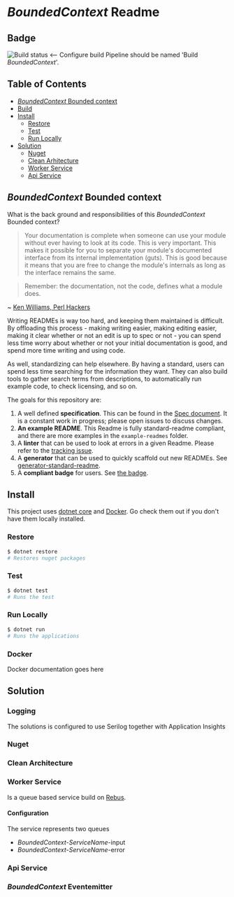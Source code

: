 # _BoundedContext_ Readme

## Badge

![Build status]()
 <-- Configure build Pipeline should be named 'Build _BoundedContext_'.

## Table of Contents
- [_BoundedContext_ Bounded context](#_BoundedContext_-Bounded-context)
- [Build](#build)
- [Install](#Install)
	- [Restore](#Restore)
    - [Test](#Test)
    - [Run Locally](#Run-locally)
- [Solution](#Solution)
    - [Nuget](#nuget)
    - [Clean Arhitecture](#clean-architecture)
    - [Worker Service](#worker-service)
    - [Api Service](#api-service)

## _BoundedContext_ Bounded context

What is the back ground and responsibilities of this _BoundedContext_ Bounded context?

> Your documentation is complete when someone can use your module without ever
having to look at its code. This is very important. This makes it possible for
you to separate your module's documented interface from its internal
implementation (guts). This is good because it means that you are free to
change the module's internals as long as the interface remains the same.

> Remember: the documentation, not the code, defines what a module does.

~ [Ken Williams, Perl Hackers](http://mathforum.org/ken/perl_modules.html#document)

Writing READMEs is way too hard, and keeping them maintained is difficult. By offloading this process - making writing easier, making editing easier, making it clear whether or not an edit is up to spec or not - you can spend less time worry about whether or not your initial documentation is good, and spend more time writing and using code.

As well, standardizing can help elsewhere. By having a standard, users can spend less time searching for the information they want. They can also build tools to gather search terms from descriptions, to automatically run example code, to check licensing, and so on.

The goals for this repository are:

1. A well defined **specification**. This can be found in the [Spec document](spec.md). It is a constant work in progress; please open issues to discuss changes.
2. **An example README**. This Readme is fully standard-readme compliant, and there are more examples in the `example-readmes` folder.
3. A **linter** that can be used to look at errors in a given Readme. Please refer to the [tracking issue](https://github.com/RichardLitt/standard-readme/issues/5).
4. A **generator** that can be used to quickly scaffold out new READMEs. See [generator-standard-readme](https://github.com/RichardLitt/generator-standard-readme).
5. A **compliant badge** for users. See [the badge](#badge).

## Install

This project uses [dotnet core](https://dotnet.microsoft.com/download) and [Docker](https://www.docker.com/). Go check them out if you don't have them locally installed.

### Restore
```sh
$ dotnet restore
# Restores nuget packages
```

### Test
```sh
$ dotnet test
# Runs the test
```

### Run Locally
```sh
$ dotnet run
# Runs the applications
```

### Docker
Docker documentation goes here

## Solution

### Logging
The solutions is configured to use Serilog together with Application Insights

### Nuget


### Clean Architecture

### Worker Service
Is a queue based service build on [Rebus](https://github.com/rebus-org/Rebus).

#### Configuration
The service represents two queues

- _BoundedContext_-_ServiceName_-input
- _BoundedContext_-_ServiceName_-error

### Api Service


### _BoundedContext_ Eventemitter